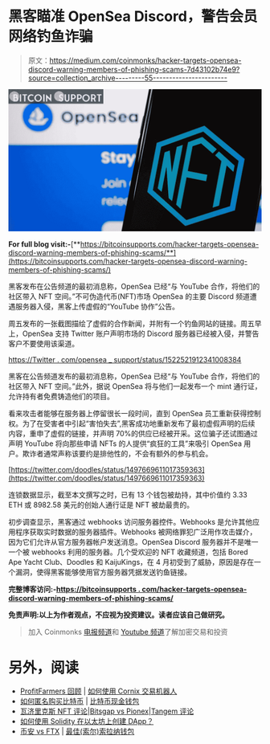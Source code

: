 # 黑客瞄准 OpenSea Discord，警告会员网络钓鱼诈骗

> 原文：<https://medium.com/coinmonks/hacker-targets-opensea-discord-warning-members-of-phishing-scams-7d43102b74e9?source=collection_archive---------55----------------------->

![](img/4c0abd520be0fe76871a76fb0dd018c2.png)

**For full blog visit:-**[**https://bitcoinsupports.com/hacker-targets-opensea-discord-warning-members-of-phishing-scams/**](https://bitcoinsupports.com/hacker-targets-opensea-discord-warning-members-of-phishing-scams/)

黑客发布在公告频道的最初消息称，OpenSea 已经“与 YouTube 合作，将他们的社区带入 NFT 空间。”不可伪造代币(NFT)市场 OpenSea 的主要 Discord 频道遭遇服务器入侵，黑客上传虚假的“YouTube 协作”公告。

周五发布的一张截图描绘了虚假的合作新闻，并附有一个钓鱼网站的链接。周五早上，OpenSea 支持 Twitter 账户声明市场的 Discord 服务器已经被入侵，并警告客户不要使用该渠道。

[https://Twitter . com/opensea _ support/status/1522521912341008384](https://twitter.com/opensea_support/status/1522521912341008384)

黑客在公告频道发布的最初消息称，OpenSea 已经“与 YouTube 合作，将他们的社区带入 NFT 空间。”此外，据说 OpenSea 将与他们一起发布一个 mint 通行证，允许持有者免费铸造他们的项目。

看来攻击者能够在服务器上停留很长一段时间，直到 OpenSea 员工重新获得控制权。为了在受害者中引起“害怕失去”,黑客成功地重新发布了最初虚假声明的后续内容，重申了虚假的链接，并声明 70%的供应已经被开采。这位骗子还试图通过声明 YouTube 将向那些申请 NFTs 的人提供“疯狂的工具”来吸引 OpenSea 用户。欺诈者通常声称该要约是排他性的，不会有额外的参与机会。

[https://twitter.com/doodles/status/1497669611017359363](https://twitter.com/doodles/status/1497669611017359363)

连锁数据显示，截至本文撰写之时，已有 13 个钱包被劫持，其中价值约 3.33 ETH 或 8982.58 美元的创始人通行证是 NFT 被劫最贵的。

初步调查显示，黑客通过 webhooks 访问服务器控件。Webhooks 是允许其他应用程序获取实时数据的服务器插件。Webhooks 被网络罪犯广泛用作攻击媒介，因为它们允许从官方服务器帐户发送消息。OpenSea Discord 服务器并不是唯一一个被 webhooks 利用的服务器。几个受欢迎的 NFT 收藏频道，包括 Bored Ape Yacht Club、Doodles 和 KaijuKings，在 4 月初受到了威胁，原因是存在一个漏洞，使得黑客能够使用官方服务器凭据发送钓鱼链接。

**完整博客访问:-**[**https://bitcoinsupports . com/hacker-targets-opensea-discord-warning-members-of-phishing-scams/**](https://bitcoinsupports.com/hacker-targets-opensea-discord-warning-members-of-phishing-scams/)

**免责声明:以上为作者观点，不应视为投资建议。读者应该自己做研究。**

> 加入 Coinmonks [电报频道](https://t.me/coincodecap)和 [Youtube 频道](https://www.youtube.com/c/coinmonks/videos)了解加密交易和投资

# 另外，阅读

*   [ProfitFarmers 回顾](https://coincodecap.com/profitfarmers-review) | [如何使用 Cornix 交易机器人](https://coincodecap.com/cornix-trading-bot)
*   [如何匿名购买比特币](https://coincodecap.com/buy-bitcoin-anonymously) | [比特币现金钱包](https://coincodecap.com/bitcoin-cash-wallets)
*   [瓦济里克斯 NFT 评论](https://coincodecap.com/wazirx-nft-review)|[Bitsgap vs Pionex](https://coincodecap.com/bitsgap-vs-pionex)|[Tangem 评论](https://coincodecap.com/tangem-wallet-review)
*   [如何使用 Solidity 在以太坊上创建 DApp？](https://coincodecap.com/create-a-dapp-on-ethereum-using-solidity)
*   [币安 vs FTX](https://coincodecap.com/binance-vs-ftx) | [最佳(索尔)索拉纳钱包](https://coincodecap.com/solana-wallets)